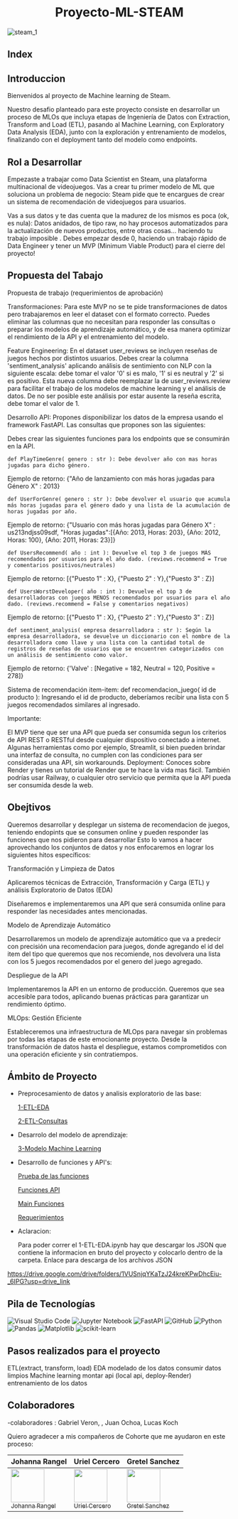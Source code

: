 <h1 align="center"> Proyecto-ML-STEAM </h1>

![steam_1](https://github.com/Frombini/Proyecto-ML-STEAM/assets/137807368/5bc892bc-8922-4490-ae9d-619258565383)

## Index

## Introduccion

Bienvenidos al proyecto de Machine learning de Steam.

Nuestro desafio planteado para este proyecto consiste en desarrollar un proceso de MLOs que incluya etapas de Ingeniería de Datos con Extraction, Transform and Load (ETL), pasando al Machine Learning, con Exploratory Data Analysis (EDA), junto con la exploración y entrenamiento de modelos, finalizando con el deployment tanto del modelo como endpoints.

## Rol a Desarrollar

Empezaste a trabajar como Data Scientist en Steam, una plataforma multinacional de videojuegos. Vas a crear tu primer modelo de ML que soluciona un problema de negocio: Steam pide que te encargues de crear un sistema de recomendación de videojuegos para usuarios.

Vas a sus datos y te das cuenta que la madurez de los mismos es poca (ok, es nula): Datos anidados, de tipo raw, no hay procesos automatizados para la actualización de nuevos productos, entre otras cosas… haciendo tu trabajo imposible .
Debes empezar desde 0, haciendo un trabajo rápido de Data Engineer y tener un MVP (Minimum Viable Product) para el cierre del proyecto!

## Propuesta del Tabajo

Propuesta de trabajo (requerimientos de aprobación)

Transformaciones: Para este MVP no se te pide transformaciones de datos pero trabajaremos en leer el dataset con el formato correcto. Puedes eliminar las columnas que no necesitan para responder las consultas o preparar los modelos de aprendizaje automático, y de esa manera optimizar el rendimiento de la API y el entrenamiento del modelo.

Feature Engineering: En el dataset user_reviews se incluyen reseñas de juegos hechos por distintos usuarios. Debes crear la columna 'sentiment_analysis' aplicando análisis de sentimiento con NLP con la siguiente escala: debe tomar el valor '0' si es malo, '1' si es neutral y '2' si es positivo. Esta nueva columna debe reemplazar la de user_reviews.review para facilitar el trabajo de los modelos de machine learning y el análisis de datos. De no ser posible este análisis por estar ausente la reseña escrita, debe tomar el valor de 1.

Desarrollo API: Propones disponibilizar los datos de la empresa usando el framework FastAPI. Las consultas que propones son las siguientes:

Debes crear las siguientes funciones para los endpoints que se consumirán en la API. 

    def PlayTimeGenre( genero : str ): Debe devolver año con mas horas jugadas para dicho género.
Ejemplo de retorno: {"Año de lanzamiento con más horas jugadas para Género X" : 2013}

    def UserForGenre( genero : str ): Debe devolver el usuario que acumula más horas jugadas para el género dado y una lista de la acumulación de horas jugadas por año.
Ejemplo de retorno: {"Usuario con más horas jugadas para Género X" : us213ndjss09sdf, "Horas jugadas":[{Año: 2013, Horas: 203}, {Año: 2012, Horas: 100}, {Año: 2011, Horas: 23}]}

    def UsersRecommend( año : int ): Devuelve el top 3 de juegos MÁS recomendados por usuarios para el año dado. (reviews.recommend = True y comentarios positivos/neutrales)
Ejemplo de retorno: [{"Puesto 1" : X}, {"Puesto 2" : Y},{"Puesto 3" : Z}]

    def UsersWorstDeveloper( año : int ): Devuelve el top 3 de desarrolladoras con juegos MENOS recomendados por usuarios para el año dado. (reviews.recommend = False y comentarios negativos)
Ejemplo de retorno: [{"Puesto 1" : X}, {"Puesto 2" : Y},{"Puesto 3" : Z}]

    def sentiment_analysis( empresa desarrolladora : str ): Según la empresa desarrolladora, se devuelve un diccionario con el nombre de la desarrolladora como llave y una lista con la cantidad total de registros de reseñas de usuarios que se encuentren categorizados con un análisis de sentimiento como valor.
Ejemplo de retorno: {'Valve' : [Negative = 182, Neutral = 120, Positive = 278]}

Sistema de recomendación item-item:
    def recomendacion_juego( id de producto ): Ingresando el id de producto, deberíamos recibir una lista con 5 juegos recomendados similares al ingresado.

Importante:

El MVP tiene que ser una API que pueda ser consumida segun los criterios de API REST o RESTful desde cualquier dispositivo conectado a internet. Algunas herramientas como por ejemplo, Streamlit, si bien pueden brindar una interfaz de consulta, no cumplen con las condiciones para ser consideradas una API, sin workarounds.
Deployment: Conoces sobre Render y tienes un tutorial de Render que te hace la vida mas fácil. También podrías usar Railway, o cualquier otro servicio que permita que la API pueda ser consumida desde la web.

## Obejtivos

Queremos desarrollar y desplegar un sistema de recomendacion de juegos, teniendo endopints que se consumen online y pueden responder las funciones que nos pidieron para desarrollar
Esto lo vamos a hacer aprovechando los conjuntos de datos y nos enfocaremos en lograr los siguientes hitos específicos:

Transformación y Limpieza de Datos

Aplicaremos técnicas de Extracción, Transformación y Carga (ETL) y análisis Exploratorio de Datos (EDA)

Diseñaremos e implementaremos una API que será consumida online para responder las necesidades antes mencionadas.

Modelo de Aprendizaje Automático

Desarrollaremos un modelo de aprendizaje automático que va a predecir con precisión una recomendacion para juegos, donde agregando el id del item del tipo que queremos que nos recomiende, nos devolvera una lista con los 5 juegos recomendados por el genero del juego agregado.

Despliegue de la API

Implementaremos la API en un entorno de producción. Queremos que sea accesible para todos, aplicando buenas prácticas para garantizar un rendimiento óptimo.

MLOps: Gestión Eficiente

Estableceremos una infraestructura de MLOps para navegar sin problemas por todas las etapas de este emocionante proyecto. Desde la transformación de datos hasta el despliegue, estamos comprometidos con una operación eficiente y sin contratiempos.

## Ámbito de Proyecto

- Preprocesamiento de datos y analisis exploratorio de las base:
  
  [1-ETL-EDA](1-ETL-EDA.ipynb)
  
  [2-ETL-Consultas](2-ETL-Consultas.ipynb)

- Desarrolo del modelo de aprendizaje:

  [3-Modelo Machine Learning](3-Modelo-ML.ipynb)


- Desarrollo de funciones y API's:

  [Prueba de las funciones](Prueba_Funciones.ipynb)
  
  [Funciones API](funciones.py)
  
  [Main Funciones](main.py)
  
  [Requerimientos](requirements.txt)
  
- Aclaracion:

  Para poder correr el 1-ETL-EDA.ipynb hay que descargar los JSON que contiene la informacion en bruto del proyecto y colocarlo dentro de la carpeta. 
Enlace para descarga de los archivos JSON

https://drive.google.com/drive/folders/1VUSnjqYKaTzJ24kreKPwDhcEiu-_6IPG?usp=drive_link


## Pila de Tecnologías

![Visual Studio Code](https://img.shields.io/badge/Visual%20Studio%20Code-0078d7.svg?style=for-the-badge&logo=visual-studio-code&logoColor=white)
![Jupyter Notebook](https://img.shields.io/badge/jupyter-%23FA0F00.svg?style=for-the-badge&logo=jupyter&logoColor=white)
![FastAPI](https://img.shields.io/badge/FastAPI-005571?style=for-the-badge&logo=fastapi)
![GitHub](https://img.shields.io/badge/github-%23121011.svg?style=for-the-badge&logo=github&logoColor=white)
![Python](https://img.shields.io/badge/python-3670A0?style=for-the-badge&logo=python&logoColor=ffdd54)
![Pandas](https://img.shields.io/badge/pandas-%23150458.svg?style=for-the-badge&logo=pandas&logoColor=white)
![Matplotlib](https://img.shields.io/badge/Matplotlib-%23ffffff.svg?style=for-the-badge&logo=Matplotlib&logoColor=black)
![scikit-learn](https://img.shields.io/badge/scikit--learn-%23F7931E.svg?style=for-the-badge&logo=scikit-learn&logoColor=white)


## Pasos realizados para el proyecto

ETL(extract, transform, load)
EDA
modelado de los datos
consumir datos limpios
Machine learning
montar api (local api, deploy-Render)
entrenamiento de los datos

## Colaboradores

-colaboradores : Gabriel Veron, , Juan Ochoa, Lucas Koch

Quiero agradecer a mis compañeros de Cohorte que me ayudaron en este proceso:

| Johanna Rangel | Uriel Cercero | Gretel Sanchez |
| --- | --- | --- |
| [<img src="https://avatars.githubusercontent.com/JohannaRangel" width=75><br><sub>Johanna Rangel</sub>](https://github.com/JohannaRangel) | [<img src="https://avatars.githubusercontent.com/u/121000341?v=4" width=75><br><sub>Uriel Cercero</sub>](https://github.com/JUrielCerecero) | [<img src="https://avatars.githubusercontent.com/u/120042696?v=4" width=75><br><sub>Gretel Sanchez</sub>](https://github.com/KGSanchezM)



